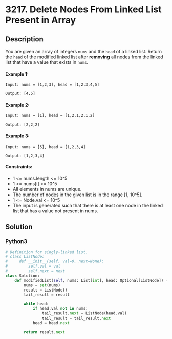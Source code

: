 # 3217. Delete Nodes From Linked List Present in Array


## Description
You are given an array of integers `nums` and the `head` of a linked list. Return the `head` of the modified linked list after **removing** all nodes from the linked list that have a value that exists in `nums`.

#### Example 1:
```
Input: nums = [1,2,3], head = [1,2,3,4,5]

Output: [4,5]
```

#### Example 2:
```
Input: nums = [1], head = [1,2,1,2,1,2]

Output: [2,2,2]
```

#### Example 3:
```
Input: nums = [5], head = [1,2,3,4]

Output: [1,2,3,4]
```

#### Constraints:
- 1 <= nums.length <= 10^5
- 1 <= nums[i] <= 10^5
- All elements in nums are unique.
- The number of nodes in the given list is in the range [1, 10^5].
- 1 <= Node.val <= 10^5
- The input is generated such that there is at least one node in the linked list that has a value not present in nums.


## Solution

### Python3
```python
# Definition for singly-linked list.
# class ListNode:
#     def __init__(self, val=0, next=None):
#         self.val = val
#         self.next = next
class Solution:
    def modifiedList(self, nums: List[int], head: Optional[ListNode]) -> Optional[ListNode]:
        nums = set(nums)
        result = ListNode()
        tail_result = result

        while head:
            if head.val not in nums:
                tail_result.next = ListNode(head.val)
                tail_result = tail_result.next
            head = head.next

        return result.next
```

